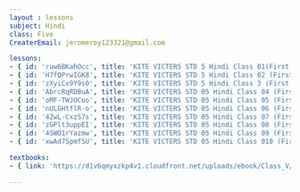 ```yaml
--- 
layout : lessons 
subject: Hindi
class: Five
CreaterEmail: jeromeroy123321@gmail.com

lessons: 
- { id: 'ruw6BKahOcc', title: 'KITE VICTERS STD 5 Hindi Class 01(First Bell-ഫസ്റ്റ് ബെല്‍)' }
- { id: 'H7fQPrwIGK8', title: 'KITE VICTERS STD 5 Hindi Class 02 (First Bell-ഫസ്റ്റ് ബെല്‍)' }
- { id: 'zXyiCx9Y9s0', title: 'KITE VICTERS STD 5 Hindi Class 3 (First Bell-ഫസ്റ്റ് ബെല്‍)' }
- { id: 'AbrcRqRDBuA', title: 'KITE VICTERS STD 05 Hindi Class 04 (First Bell-ഫസ്റ്റ് ബെല്‍)' }
- { id: 'oMF-TWJUCoo', title: 'KITE VICTERS STD 05 Hindi Class 05 (First Bell-ഫസ്റ്റ് ബെല്‍)' }
- { id: 'nULGHtflR-o', title: 'KITE VICTERS STD 05 Hindi Class 06 (First Bell-ഫസ്റ്റ് ബെല്‍)' }
- { id: '4ZwL-CxzS7s', title: 'KITE VICTERS STD 05 Hindi Class 07 (First Bell-ഫസ്റ്റ് ബെല്‍)' }
- { id: 'zGPlt3uppEI', title: 'KITE VICTERS STD 05 Hindi Class 08 (First Bell-ഫസ്റ്റ് ബെല്‍)' }
- { id: '4SWO1rYazmw', title: 'KITE VICTERS STD 05 Hindi Class 09 (First Bell-ഫസ്റ്റ് ബെല്‍)' }
- { id: 'xwAd7SpmfSU', title: 'KITE VICTERS STD 05 Hindi Class 010 (First Bell-ഫസ്റ്റ് ബെല്‍)' }

textbooks:
- { link: 'https://d1v6qmyxzkp4v1.cloudfront.net/uploads/ebook/Class_V/Hindi/Hindi.pdf', title: 'Hindi ' , medium: '' }

---
```

